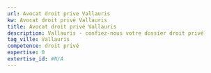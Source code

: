 ```yaml
---
url: Avocat droit prive Vallauris
kw: Avocat droit privé Vallauris
title: Avocat droit privé Vallauris
description: Vallauris - confiez-nous votre dossier droit privé
tag_ville: Vallauris
competence: droit privé
expertise: 0
extertise_id: #N/A
---
```

